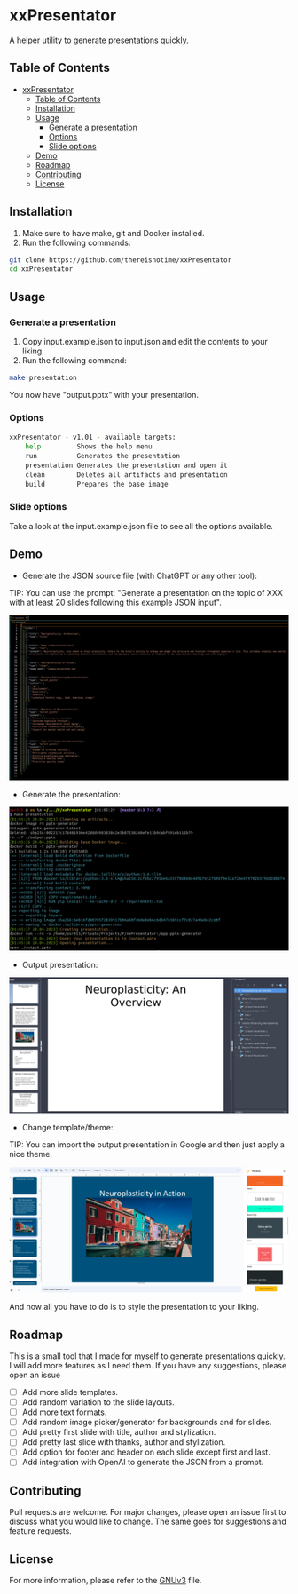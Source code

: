 # xxPresentator

A helper utility to generate presentations quickly.

## Table of Contents

- [xxPresentator](#xxpresentator)
  - [Table of Contents](#table-of-contents)
  - [Installation](#installation)
  - [Usage](#usage)
    - [Generate a presentation](#generate-a-presentation)
    - [Options](#options)
    - [Slide options](#slide-options)
  - [Demo](#demo)
  - [Roadmap](#roadmap)
  - [Contributing](#contributing)
  - [License](#license)

## Installation

1. Make sure to have make, git and Docker installed.
2. Run the following commands:

```bash
git clone https://github.com/thereisnotime/xxPresentator
cd xxPresentator
```

## Usage

### Generate a presentation

1. Copy input.example.json to input.json and edit the contents to your liking.
2. Run the following command:

```bash
make presentation
```

You now have "output.pptx" with your presentation.

### Options

```bash
xxPresentator - v1.01 - available targets:
    help         Shows the help menu
    run          Generates the presentation
    presentation Generates the presentation and open it
    clean        Deletes all artifacts and presentation
    build        Prepares the base image
```

### Slide options

Take a look at the input.example.json file to see all the options available.

## Demo

- Generate the JSON source file (with ChatGPT or any other tool):

TIP: You can use the prompt: "Generate a presentation on the topic of XXX with at least 20 slides following this example JSON input".

[![Screenshot](/media/screenshot00.png "This is an example JSON")](https://raw.githubusercontent.com/thereisnotime/xxPresentator/master/screenshots/screenshot01.png)

- Generate the presentation:

[![Screenshot](/media/screenshot01.png "This is an example presentation")](https://raw.githubusercontent.com/thereisnotime/xxPresentator/master/screenshots/screenshot01.png)

- Output presentation:

[![Screenshot](/media/screenshot02.png "This is an example presentation")](https://raw.githubusercontent.com/thereisnotime/xxPresentator/master/screenshots/screenshot02.png)

- Change template/theme:

TIP: You can import the output presentation in Google and then just apply a nice theme.

[![Screenshot](/media/screenshot03.png "This is an example presentation")](https://raw.githubusercontent.com/thereisnotime/xxPresentator/master/screenshots/screenshot03.png)

And now all you have to do is to style the presentation to your liking.

## Roadmap

This is a small tool that I made for myself to generate presentations quickly. I will add more features as I need them. If you have any suggestions, please open an issue

- [ ] Add more slide templates.
- [ ] Add random variation to the slide layouts.
- [ ] Add more text formats.
- [ ] Add random image picker/generator for backgrounds and for slides.
- [ ] Add pretty first slide with title, author and stylization.
- [ ] Add pretty last slide with thanks, author and stylization.
- [ ] Add option for footer and header on each slide except first and last.
- [ ] Add integration with OpenAI to generate the JSON from a prompt.

## Contributing

Pull requests are welcome. For major changes, please open an issue first to discuss what you would like to change. The same goes for suggestions and feature requests.

## License

For more information, please refer to the [GNUv3](LICENSE.md) file.
